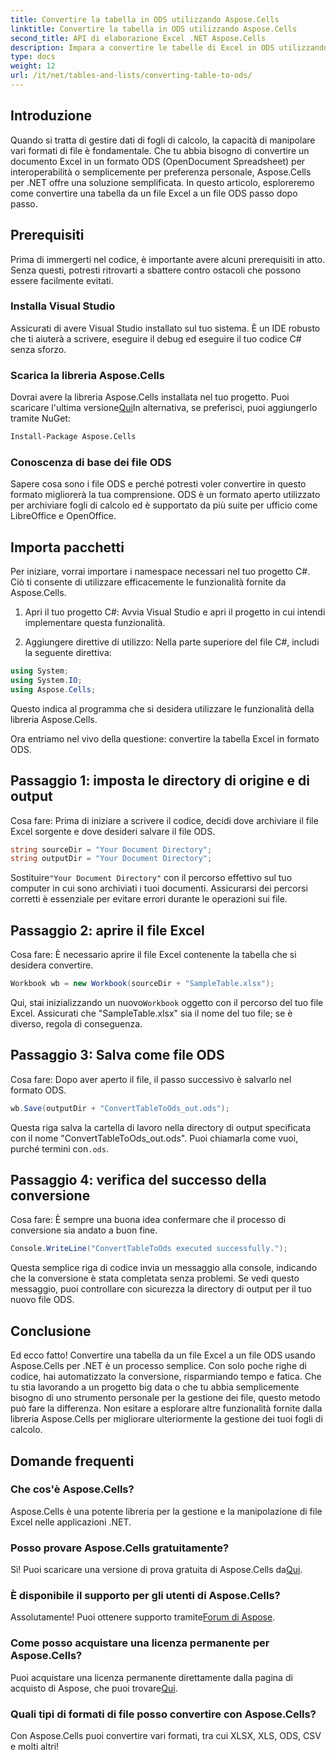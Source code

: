 ```yaml
---
title: Convertire la tabella in ODS utilizzando Aspose.Cells
linktitle: Convertire la tabella in ODS utilizzando Aspose.Cells
second_title: API di elaborazione Excel .NET Aspose.Cells
description: Impara a convertire le tabelle di Excel in ODS utilizzando Aspose.Cells per .NET con il nostro semplice tutorial passo dopo passo.
type: docs
weight: 12
url: /it/net/tables-and-lists/converting-table-to-ods/
---
```

## Introduzione

Quando si tratta di gestire dati di fogli di calcolo, la capacità di manipolare vari formati di file è fondamentale. Che tu abbia bisogno di convertire un documento Excel in un formato ODS (OpenDocument Spreadsheet) per interoperabilità o semplicemente per preferenza personale, Aspose.Cells per .NET offre una soluzione semplificata. In questo articolo, esploreremo come convertire una tabella da un file Excel a un file ODS passo dopo passo.

## Prerequisiti

Prima di immergerti nel codice, è importante avere alcuni prerequisiti in atto. Senza questi, potresti ritrovarti a sbattere contro ostacoli che possono essere facilmente evitati.

### Installa Visual Studio

Assicurati di avere Visual Studio installato sul tuo sistema. È un IDE robusto che ti aiuterà a scrivere, eseguire il debug ed eseguire il tuo codice C# senza sforzo.

### Scarica la libreria Aspose.Cells

 Dovrai avere la libreria Aspose.Cells installata nel tuo progetto. Puoi scaricare l'ultima versione[Qui](https://releases.aspose.com/cells/net/)In alternativa, se preferisci, puoi aggiungerlo tramite NuGet:

```bash
Install-Package Aspose.Cells
```

### Conoscenza di base dei file ODS

Sapere cosa sono i file ODS e perché potresti voler convertire in questo formato migliorerà la tua comprensione. ODS è un formato aperto utilizzato per archiviare fogli di calcolo ed è supportato da più suite per ufficio come LibreOffice e OpenOffice.

## Importa pacchetti

Per iniziare, vorrai importare i namespace necessari nel tuo progetto C#. Ciò ti consente di utilizzare efficacemente le funzionalità fornite da Aspose.Cells.

1. Apri il tuo progetto C#:
Avvia Visual Studio e apri il progetto in cui intendi implementare questa funzionalità.

2. Aggiungere direttive di utilizzo:
Nella parte superiore del file C#, includi la seguente direttiva:

```csharp
using System;
using System.IO;
using Aspose.Cells;
```

Questo indica al programma che si desidera utilizzare le funzionalità della libreria Aspose.Cells.

Ora entriamo nel vivo della questione: convertire la tabella Excel in formato ODS. 

## Passaggio 1: imposta le directory di origine e di output

Cosa fare:
Prima di iniziare a scrivere il codice, decidi dove archiviare il file Excel sorgente e dove desideri salvare il file ODS.

```csharp
string sourceDir = "Your Document Directory";
string outputDir = "Your Document Directory";
```

 Sostituire`"Your Document Directory"` con il percorso effettivo sul tuo computer in cui sono archiviati i tuoi documenti. Assicurarsi dei percorsi corretti è essenziale per evitare errori durante le operazioni sui file.

## Passaggio 2: aprire il file Excel

Cosa fare:
È necessario aprire il file Excel contenente la tabella che si desidera convertire.

```csharp
Workbook wb = new Workbook(sourceDir + "SampleTable.xlsx");
```

 Qui, stai inizializzando un nuovo`Workbook` oggetto con il percorso del tuo file Excel. Assicurati che "SampleTable.xlsx" sia il nome del tuo file; se è diverso, regola di conseguenza.

## Passaggio 3: Salva come file ODS

Cosa fare:
Dopo aver aperto il file, il passo successivo è salvarlo nel formato ODS.

```csharp
wb.Save(outputDir + "ConvertTableToOds_out.ods");
```

Questa riga salva la cartella di lavoro nella directory di output specificata con il nome "ConvertTableToOds_out.ods". Puoi chiamarla come vuoi, purché termini con`.ods`.

## Passaggio 4: verifica del successo della conversione

Cosa fare:
È sempre una buona idea confermare che il processo di conversione sia andato a buon fine.

```csharp
Console.WriteLine("ConvertTableToOds executed successfully.");
```

Questa semplice riga di codice invia un messaggio alla console, indicando che la conversione è stata completata senza problemi. Se vedi questo messaggio, puoi controllare con sicurezza la directory di output per il tuo nuovo file ODS.

## Conclusione

Ed ecco fatto! Convertire una tabella da un file Excel a un file ODS usando Aspose.Cells per .NET è un processo semplice. Con solo poche righe di codice, hai automatizzato la conversione, risparmiando tempo e fatica. Che tu stia lavorando a un progetto big data o che tu abbia semplicemente bisogno di uno strumento personale per la gestione dei file, questo metodo può fare la differenza. Non esitare a esplorare altre funzionalità fornite dalla libreria Aspose.Cells per migliorare ulteriormente la gestione dei tuoi fogli di calcolo.

## Domande frequenti

### Che cos'è Aspose.Cells?
Aspose.Cells è una potente libreria per la gestione e la manipolazione di file Excel nelle applicazioni .NET. 

### Posso provare Aspose.Cells gratuitamente?
 Sì! Puoi scaricare una versione di prova gratuita di Aspose.Cells da[Qui](https://releases.aspose.com/).

### È disponibile il supporto per gli utenti di Aspose.Cells?
 Assolutamente! Puoi ottenere supporto tramite[Forum di Aspose](https://forum.aspose.com/c/cells/9).

### Come posso acquistare una licenza permanente per Aspose.Cells?
 Puoi acquistare una licenza permanente direttamente dalla pagina di acquisto di Aspose, che puoi trovare[Qui](https://purchase.aspose.com/buy).

### Quali tipi di formati di file posso convertire con Aspose.Cells?
Con Aspose.Cells puoi convertire vari formati, tra cui XLSX, XLS, ODS, CSV e molti altri!